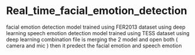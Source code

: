# Real_time_facial_emotion_detection
facial emotion detection model trained using FER2013 dataset using deep learning
speech emotion detection model trained using TESS dataset using deep learning
combination file is merging the 2 model and open both ( camera and mic ) then it predect the facial emotion and speech emotion 
